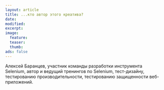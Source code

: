 ```yaml
---
layout: article
title: ...кто автор этого креатива?
date: 
modified:
excerpt:
image:
  feature:
  teaser:
  thumb:
ads: false
---
```

Алексей Баранцев, участник команды разработки инструмента Selenium, автор и ведущий тренингов по Selenium, тест-дизайну, тестированию производительности, тестированию защищенности веб-приложений.